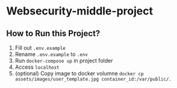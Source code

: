 # Websecurity-middle-project

## How to Run this Project?
1. Fill out `.env.example`
2. Rename `.env.example` to `.env`
3. Run `docker-compose up` in project folder
4. Access `localhost`
5. (optional) Copy image to docker volumne `docker cp assets/images/user_template.jpg container_id:/var/public/.`
